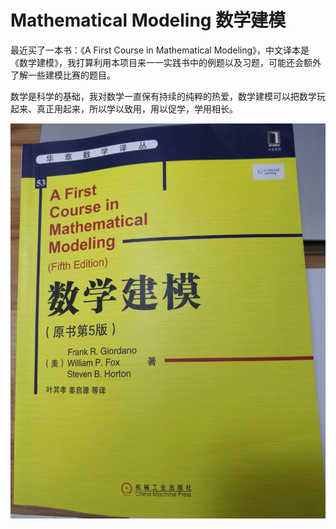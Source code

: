 # Mathematical Modeling 数学建模
最近买了一本书：《A First Course in Mathematical Modeling》，中文译本是《数学建模》，我打算利用本项目来一一实践书中的例题以及习题，可能还会额外了解一些建模比赛的题目。

数学是科学的基础，我对数学一直保有持续的纯粹的热爱，数学建模可以把数学玩起来、真正用起来，所以学以致用，用以促学，学用相长。



![](./IMG_20200315_174255.jpg)